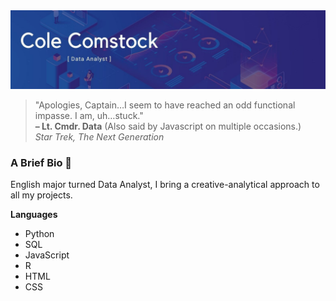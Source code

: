 <img src="assets/github_banner.jpg">

> "Apologies, Captain…I seem to have reached an odd functional impasse. I am, uh…stuck."\
> **– Lt. Cmdr. Data** (Also said by Javascript on multiple occasions.)\
> *Star Trek, The Next Generation*

### A Brief Bio 👋

English major turned Data Analyst, I bring a creative-analytical approach to all my projects. 

**Languages**

- Python
- SQL
- JavaScript
- R
- HTML
- CSS



<!--
**CCom20/CCom20** is a ✨ _special_ ✨ repository because its `README.md` (this file) appears on your GitHub profile.

Here are some ideas to get you started:

- 🔭 I’m currently working on ...
- 🌱 I’m currently learning ...
- 👯 I’m looking to collaborate on ...
- 🤔 I’m looking for help with ...
- 💬 Ask me about ...
- 📫 How to reach me: ...
- 😄 Pronouns: ...
- ⚡ Fun fact: ...
-->


